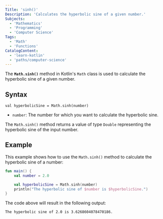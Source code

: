 ```yaml
---
Title: 'sinh()'
Description: 'Calculates the hyperbolic sine of a given number.'
Subjects:
  - 'Mathematics'
  - 'Programming'
  - 'Computer Science'
Tags:
  - 'Math'
  - 'Functions'
CatalogContent:
  - 'learn-kotlin'
  - 'paths/computer-science'
---
```


The **`Math.sinh()`** method in Kotlin's `Math` class is used to calculate the hyperbolic sine of a given number.

## Syntax

```pseudo
val hyperbolicSine = Math.sinh(number)
```

- `number`: The number for which you want to calculate the hyperbolic sine.

The `Math.sinh()` method returns a value of type `Double` representing the hyperbolic sine of the input number.

## Example

This example shows how to use the `Math.sinh()` method to calculate the hyperbolic sine of a number:

```kotlin
fun main() {
    val number = 2.0

    val hyperbolicSine = Math.sinh(number)
    println("The hyperbolic sine of $number is $hyperbolicSine.")
}
```

The code above will result in the following output:

```shell
The hyperbolic sine of 2.0 is 3.6268604078470186.
```
